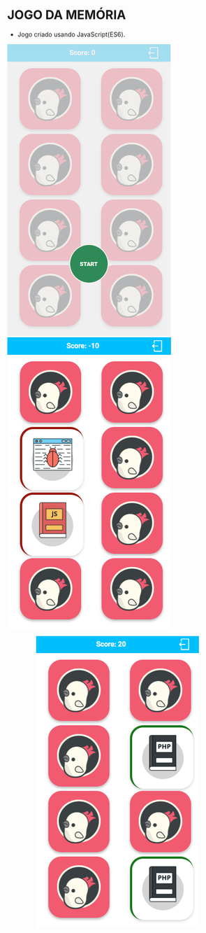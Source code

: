 # JOGO DA MEMÓRIA

- Jogo criado usando JavaScript(ES6).



![jogo](/img/screenjogo.png)  ![erro](/img/screenerro.png)  <p align="center">![acerto](/img/screenacerto.png) </p> 